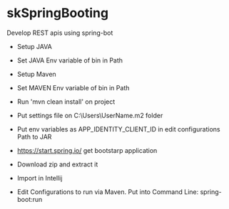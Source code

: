 # skSpringBooting
Develop REST apis using spring-bot

* Setup JAVA
* Set JAVA Env variable of bin in Path
* Setup Maven
* Set MAVEN Env variable of bin in Path
* Run 'mvn clean install' on project
* Put settings file on C:\Users\UserName\.m2 folder
* Put env variables as APP_IDENTITY_CLIENT_ID in edit configurations
Path to JAR

* https://start.spring.io/ get bootstarp application
* Download zip and extract it
* Import in Intellij
* Edit Configurations to run via Maven. Put into Command Line: spring-boot:run
